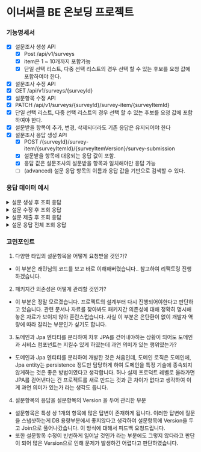 # 이너써클 BE 온보딩 프로젝트

### 기능명세서
- [x] 설문조사 생성 API
  - [x] Post /api/v1/surveys
  - [x] item은 1 ~ 10개까지 포함가능
  - [x] 단일 선택 리스트, 다중 선택 리스트의 경우 선택 할 수 있는 후보를 요청 값에 포함하여야 한다.
- [x]  설문조사 수정 API
  - [x] GET /api/v1/surveys/{surveyId}
- [x]  설문항목 수정 API
  - [x] PATCH /api/v1/surveys/{surveyId}/survey-item/{surveyItemId}
  - [x] 단일 선택 리스트, 다중 선택 리스트의 경우 선택 할 수 있는 후보를 요청 값에 포함하여야 한다.
  - [x] 설문받을 항목이 추가, 변경, 삭제되더라도 기존 응답은 유지되어야 한다
- [x] 설문조사 응답 생성 API
  - [x] POST /{surveyId}/survey-item/{surveyItemId}/{surveyItemVersion}/survey-submission
  - [x] 설문받을 항목에 대응되는 응답 값이 포함.
  - [x] 응답 값은 설문조사의 설문받을 항목과 일치해야만 응답 가능
  - [ ] (advanced) 설문 응답 항목의 이름과 응답 값을 기반으로 검색할 수 있다.

### 응답 데이터 예시
<details>
  <summary>설문 생성 후 조회 응답</summary>

```
{
    "code": 1000,
    "message": "요청 정상 처리되었습니다.",
    "data": {
        "id": 1,
        "name": "Customer Satisfaction Survey",
        "description": "Survey to evaluate customer satisfaction with our services",
        "questionResponses": [
            {
                "id": 7098992976706910464,
                "version": 1,
                "name": "What is your name?",
                "description": "Please provide your full name.",
                "type": "TEXT",
                "required": true,
                "surveyId": 1,
                "options": []
            },
            {
                "id": 8121888864774276615,
                "version": 1,
                "name": "Please describe your experience with our service.",
                "description": "Feel free to provide as much detail as you like.",
                "type": "PARAGRAPH",
                "required": true,
                "surveyId": 1,
                "options": []
            },
            {
                "id": 2397051438838496245,
                "version": 1,
                "name": "How satisfied are you with our service?",
                "description": "Choose one of the options below.",
                "type": "SINGLE_CHOICE_ANSWER",
                "required": true,
                "surveyId": 1,
                "options": [
                    "Very Satisfied",
                    "Satisfied",
                    "Neutral",
                    "Dissatisfied",
                    "Very Dissatisfied"
                ]
            },
            {
                "id": 3588147029527278395,
                "version": 1,
                "name": "Which of the following features did you use?",
                "description": "Select all that apply.",
                "type": "MULTI_CHOICE_ANSWER",
                "required": false,
                "surveyId": 1,
                "options": [
                    "Online Booking",
                    "Customer Support",
                    "Mobile App",
                    "Website"
                ]
            }
        ]
    }
}
```
</details>

<details>
  <summary>설문 수정 후 조회 응답</summary>

```
{
    "code": 1000,
    "message": "요청 정상 처리되었습니다.",
    "data": {
        "id": 7098992976706910464,    -- 단답형이 단항선택형으로 수정
        "version": 2,
        "name": "How satisfied are you with our service?",
        "description": "Choose one of the options below.",
        "type": "SINGLE_CHOICE_ANSWER",
        "required": true,
        "surveyId": 1,
        "options": [
            "Very Satisfied",
            "Satisfied",
            "Neutral",
            "Dissatisfied",
            "Very Dissatisfied"
        ]
    }
}
```
</details>

<details>
  <summary>설문 제출 후 조회 응답</summary>

```
{
    "code": 1000,
    "message": "요청 정상 처리되었습니다.",
    "data": null
}
```
</details>

<details>
  <summary>설문 응답 전체 조회 응답</summary>

```
{
    "code": 1000,
    "message": "요청 정상 처리되었습니다.",
    "data": [
        {
            "surveyItemId": 7098992976706910464,
            "surveyItemVersion": 1,
            "surveyItemName": "What is your name?",
            "surveyItemDescription": "Please provide your full name.",
            "type": "TEXT",
            "required": true,
            "submissionInquiryResponses": []
        },
        {
            "surveyItemId": 8121888864774276615,
            "surveyItemVersion": 1,
            "surveyItemName": "Please describe your experience with our service.",
            "surveyItemDescription": "Feel free to provide as much detail as you like.",
            "type": "PARAGRAPH",
            "required": true,
            "submissionInquiryResponses": []
        },
        {
            "surveyItemId": 2397051438838496245,
            "surveyItemVersion": 1,
            "surveyItemName": "How satisfied are you with our service?",
            "surveyItemDescription": "Choose one of the options below.",
            "type": "SINGLE_CHOICE_ANSWER",
            "required": true,
            "submissionInquiryResponses": []
        },
        {
            "surveyItemId": 3588147029527278395,
            "surveyItemVersion": 1,
            "surveyItemName": "Which of the following features did you use?",
            "surveyItemDescription": "Select all that apply.",
            "type": "MULTI_CHOICE_ANSWER",
            "required": false,
            "submissionInquiryResponses": []
        },
        {
            "surveyItemId": 7098992976706910464,
            "surveyItemVersion": 2,
            "surveyItemName": "How satisfied are you with our service?",
            "surveyItemDescription": "Choose one of the options below.",
            "type": "SINGLE_CHOICE_ANSWER",
            "required": true,
            "submissionInquiryResponses": [
                {
                    "surveySubmissionId": 1,
                    "surveyItemId": 7098992976706910464,
                    "surveyItemVersion": 2,
                    "response": "Very Satisfied"
                }
            ]
        }
    ]
}
```
</details>

### 고민포인트
1. 다양한 타입의 설문항목을 어떻게 요청받을 것인가?
  - 이 부분은 래민님의 코드를 보고 바로 이해해버렸습니다.. 참고하여 리팩토링 진행하겠습니다.

2. 패키지간 의존성은 어떻게 관리할 것인가?
  - 이 부분은 정말 모르겠습니다. 프로젝트의 설계부터 다시 진행되어야한다고 판단하고 있습니다. 관련 문서나 자료를 찾아봐도 패키지간 의존성에 대해 정확히 명시해 놓은 자료가 보이지 않아 혼란스럽습니다. 사실 이 부분은 은탄환이 없이 개발자 역량에 따라 갈리는 부분인가 싶기도 합니다.

3. 도메인과 Jpa 엔티티를 분리하여 차후 JPA를 걷어내야하는 상황이 되어도 도메인과 서비스 컴포넌트는 지킬수 있게 하였는데 과연 의미가 있는 행위였는가?
  - 도메인과 Jpa 엔티티를 분리하여 개발한 것은 처음인데, 도메인 로직은 도메인에, Jpa entity는 persistence 정도만 담당하게 하여 도메인을 특정 기술에 종속되지 않게하는 것은 좋은 방법이였다고 생각합니다. 허나 실제 프로덕트 레벨로 올라가면 JPA를 걷어낸다는 건 프로젝트를 새로 만드는 것과 큰 차이가 없다고 생각하여 이게 과연 의미가 있는가 라는 생각도 듭니다.

4. 설문항목의 응답을 설문항목의 Version 을 두어 관리한 부분
  - 설문항목은 특성 상 1개의 항목에 많은 답변이 존재하게 됩니다. 이러한 답변에 질문을 스냅샷하는게 DB 용량부분에서 좋지않다고 생각하여 설문항목에 Version을 두고 Join으로 풀어나갔습니다. 이 방식에 대해서 피드백 요청드립니다.
  - 또한 설문항목 수정이 빈번하게 일어날 것인가 라는 부분에도 그렇지 않다라고 판단이 되어 많은 Version으로 인해 문제가 발생하긴 어렵다고 판단하였습니다.
  

